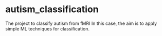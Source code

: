 # autism_classification
The project to classify autism from fMRI 
In this case, the aim is to apply simple ML techniques for classification. 